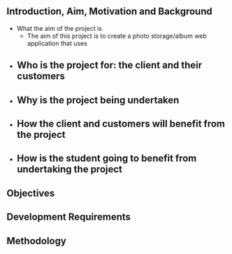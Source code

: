 
## Introduction, Aim, Motivation and Background
- What the aim of the project is
	- The aim of this project is to create a photo storage/album web application that uses 
- Who is the project for: the client and their customers
	- 
- Why is the project being undertaken
	- 
- How the client and customers will benefit from the project
	- 
- How is the student going to benefit from undertaking the project
	- 

## Objectives

## Development Requirements

## Methodology

